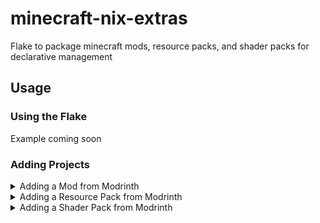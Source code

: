 # minecraft-nix-extras

Flake to package minecraft mods, resource packs, and shader packs for declarative management

## Usage

### Using the Flake

Example coming soon

### Adding Projects

<details>
<summary>Adding a Mod from Modrinth</summary>

To add a mod using the script, you will first need to locate the Project ID and Project Slug.

- The Project ID can be found on the mod page at the bottom of the sidebar in the "Technical Information" section

- The Project Slug can be found from the URL of the mod page after /mod/

Using [Fabric API](https://modrinth.com/mod/fabric-api) as an example, the Project ID is `P7dR8mSH` and the slug is `fabric-api`. To add this mod to the list, run:

```sh
nix run .#fetch-mod P7dR8mSH fabric-api
```

This will generate the file `/pkg/mods/fabric-api.nix` with all the available versions.

To package the mod, import it in `/pkg/mods.nix`

```nix
fabric-api = import ./mods/fabric-api.nix { inherit lib; };
```

Finally, Add the mod to the update script, `/lib/mod-update.nu`

```shell

#!/usr/bin/env nu

# ...
^$sh P7dR8mSH fabric-api
# ...

```
</details>

<details>
<summary>Adding a Resource Pack from Modrinth</summary>

To add a resource pack using the script, you will first need to locate the Project ID and Project Slug.

- The Project ID can be found on the mod page at the bottom of the sidebar in the "Technical Information" section

- The Project Slug can be found from the URL of the mod page after /resourcepack/

Using [Faithful 32x](https://modrinth.com/resourcepack/faithful-32x) as an example, the Project ID is `w0TnApzs` and the slug is `faithful-32x`. To add this mod to the list, run:

```sh
nix run .#fetch w0TnApzs faithful-32x
```

This will generate the file `/pkg/resources/faithful-32x.nix` with all the available versions.

To package the mod, import it in `/pkg/resources.nix`

```nix
faithful-32x = import ./resources/faithful-32x.nix { inherit lib; };
```

Finally, Add the mod to the update script, `/lib/resource-update.nu`

```shell

#!/usr/bin/env nu

# ...
^$sh w0TnApzs faithful-32x
# ...

```
</details>

<details>
<summary>Adding a Shader Pack from Modrinth</summary>

To add a shader pack using the script, you will first need to locate the Project ID and Project Slug.

- The Project ID can be found on the mod page at the bottom of the sidebar in the "Technical Information" section

- The Project Slug can be found from the URL of the mod page after /shader/

Using [Complementary Reimagined](https://modrinth.com/shader/complementary-reimagined) as an example, the Project ID is `HVnmMxH1` and the slug is `complementary-reimagined`. To add this mod to the list, run:

```sh
nix run .#fetch HVnmMxH1 complementary-reimagined
```

This will generate the file `/pkg/shaders/complementary-reimagined.nix` with all the available versions.

To package the mod, import it in `/pkg/shaders.nix`

```nix
complementary-reimagined = import ./shaders/complementary-reimagined.nix { inherit lib; };
```

Finally, Add the mod to the update script, `/lib/shader-update.nu`

```shell

#!/usr/bin/env nu

# ...
^$sh HVnmMxH1 complementary-reimagined
# ...

```
</details>
